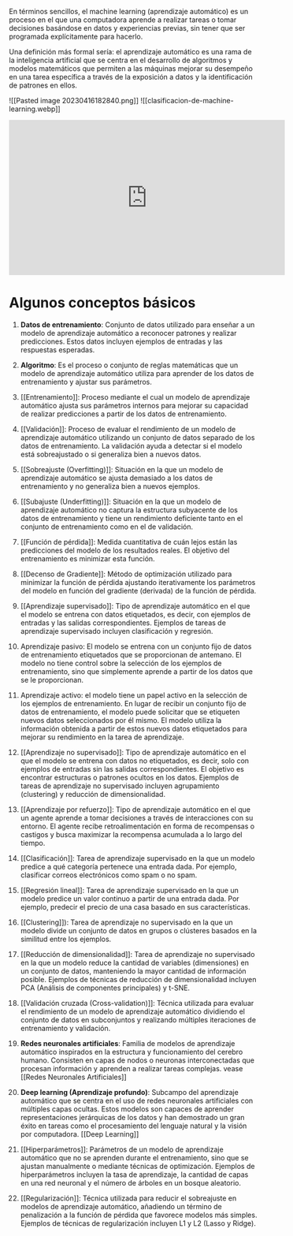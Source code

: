 En términos sencillos, el machine learning (aprendizaje automático) es un proceso en el que una computadora aprende a realizar tareas o tomar decisiones basándose en datos y experiencias previas, sin tener que ser programada explícitamente para hacerlo.

Una definición más formal sería: el aprendizaje automático es una rama de la inteligencia artificial que se centra en el desarrollo de algoritmos y modelos matemáticos que permiten a las máquinas mejorar su desempeño en una tarea específica a través de la exposición a datos y la identificación de patrones en ellos.

![[Pasted image 20230416182840.png]]
![[clasificacion-de-machine-learning.webp]]

<iframe width="560" height="315" src="https://www.youtube.com/embed/KytW151dpqU" title="YouTube video player" frameborder="0" allow="accelerometer; autoplay; clipboard-write; encrypted-media; gyroscope; picture-in-picture; web-share" allowfullscreen></iframe>

# Algunos conceptos básicos

1.  **Datos de entrenamiento**: Conjunto de datos utilizado para enseñar a un modelo de aprendizaje automático a reconocer patrones y realizar predicciones. Estos datos incluyen ejemplos de entradas y las respuestas esperadas.

2.  **Algoritmo**: Es el proceso o conjunto de reglas matemáticas que un modelo de aprendizaje automático utiliza para aprender de los datos de entrenamiento y ajustar sus parámetros.

3.  [[Entrenamiento]]: Proceso mediante el cual un modelo de aprendizaje automático ajusta sus parámetros internos para mejorar su capacidad de realizar predicciones a partir de los datos de entrenamiento.

4.  [[Validación]]: Proceso de evaluar el rendimiento de un modelo de aprendizaje automático utilizando un conjunto de datos separado de los datos de entrenamiento. La validación ayuda a detectar si el modelo está sobreajustado o si generaliza bien a nuevos datos.

5.  [[Sobreajuste (Overfitting)]]: Situación en la que un modelo de aprendizaje automático se ajusta demasiado a los datos de entrenamiento y no generaliza bien a nuevos ejemplos.

6.  [[Subajuste (Underfitting)]]: Situación en la que un modelo de aprendizaje automático no captura la estructura subyacente de los datos de entrenamiento y tiene un rendimiento deficiente tanto en el conjunto de entrenamiento como en el de validación.

7.  [[Función de pérdida]]: Medida cuantitativa de cuán lejos están las predicciones del modelo de los resultados reales. El objetivo del entrenamiento es minimizar esta función.

8.  [[Decenso de Gradiente]]: Método de optimización utilizado para minimizar la función de pérdida ajustando iterativamente los parámetros del modelo en función del gradiente (derivada) de la función de pérdida.

9.  [[Aprendizaje supervisado]]: Tipo de aprendizaje automático en el que el modelo se entrena con datos etiquetados, es decir, con ejemplos de entradas y las salidas correspondientes. Ejemplos de tareas de aprendizaje supervisado incluyen clasificación y regresión.
   
10. Aprendizaje pasivo: El modelo se entrena con un conjunto fijo de datos de entrenamiento etiquetados que se proporcionan de antemano. El modelo no tiene control sobre la selección de los ejemplos de entrenamiento, sino que simplemente aprende a partir de los datos que se le proporcionan.

11. Aprendizaje activo: el modelo tiene un papel activo en la selección de los ejemplos de entrenamiento. En lugar de recibir un conjunto fijo de datos de entrenamiento, el modelo puede solicitar que se etiqueten nuevos datos seleccionados por él mismo. El modelo utiliza la información obtenida a partir de estos nuevos datos etiquetados para mejorar su rendimiento en la tarea de aprendizaje.

12.  [[Aprendizaje no supervisado]]: Tipo de aprendizaje automático en el que el modelo se entrena con datos no etiquetados, es decir, solo con ejemplos de entradas sin las salidas correspondientes. El objetivo es encontrar estructuras o patrones ocultos en los datos. Ejemplos de tareas de aprendizaje no supervisado incluyen agrupamiento (clustering) y reducción de dimensionalidad.

13.  [[Aprendizaje por refuerzo]]: Tipo de aprendizaje automático en el que un agente aprende a tomar decisiones a través de interacciones con su entorno. El agente recibe retroalimentación en forma de recompensas o castigos y busca maximizar la recompensa acumulada a lo largo del tiempo.

14.  [[Clasificación]]: Tarea de aprendizaje supervisado en la que un modelo predice a qué categoría pertenece una entrada dada. Por ejemplo, clasificar correos electrónicos como spam o no spam.

15.  [[Regresión lineal]]: Tarea de aprendizaje supervisado en la que un modelo predice un valor continuo a partir de una entrada dada. Por ejemplo, predecir el precio de una casa basado en sus características.

16.  [[Clustering]]): Tarea de aprendizaje no supervisado en la que un modelo divide un conjunto de datos en grupos o clústeres basados en la similitud entre los ejemplos.

17.  [[Reducción de dimensionalidad]]: Tarea de aprendizaje no supervisado en la que un modelo reduce la cantidad de variables (dimensiones) en un conjunto de datos, manteniendo la mayor cantidad de información posible. Ejemplos de técnicas de reducción de dimensionalidad incluyen PCA (Análisis de componentes principales) y t-SNE.

18.  [[Validación cruzada (Cross-validation)]]: Técnica utilizada para evaluar el rendimiento de un modelo de aprendizaje automático dividiendo el conjunto de datos en subconjuntos y realizando múltiples iteraciones de entrenamiento y validación.

19.  **Redes neuronales artificiales**: Familia de modelos de aprendizaje automático inspirados en la estructura y funcionamiento del cerebro humano. Consisten en capas de nodos o neuronas interconectadas que procesan información y aprenden a realizar tareas complejas. vease [[Redes Neuronales Artificiales]]

20.  **Deep learning (Aprendizaje profundo)**: Subcampo del aprendizaje automático que se centra en el uso de redes neuronales artificiales con múltiples capas ocultas. Estos modelos son capaces de aprender representaciones jerárquicas de los datos y han demostrado un gran éxito en tareas como el procesamiento del lenguaje natural y la visión por computadora. [[Deep Learning]]

21.  [[Hiperparámetros]]: Parámetros de un modelo de aprendizaje automático que no se aprenden durante el entrenamiento, sino que se ajustan manualmente o mediante técnicas de optimización. Ejemplos de hiperparámetros incluyen la tasa de aprendizaje, la cantidad de capas en una red neuronal y el número de árboles en un bosque aleatorio.

22.  [[Regularización]]: Técnica utilizada para reducir el sobreajuste en modelos de aprendizaje automático, añadiendo un término de penalización a la función de pérdida que favorece modelos más simples. Ejemplos de técnicas de regularización incluyen L1 y L2 (Lasso y Ridge).